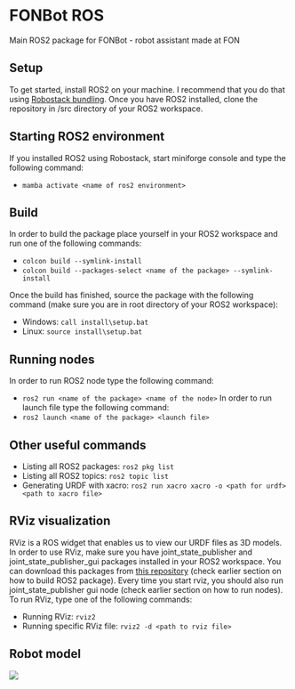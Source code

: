 # FONBot ROS
Main ROS2 package for FONBot - robot assistant made at FON

## Setup
To get started, install ROS2 on your machine. I recommend that you do that using [Robostack bundling](https://robostack.github.io/).
Once you have ROS2 installed, clone the repository in /src directory of your ROS2 workspace.<br>

## Starting ROS2 environment
If you installed ROS2 using Robostack, start miniforge console and type the following command:
- ```mamba activate <name of ros2 environment>```

## Build
In order to build the package place yourself in your ROS2 workspace and run one of the following commands:
- ```colcon build --symlink-install```
- ```colcon build --packages-select <name of the package> --symlink-install```

Once the build has finished, source the package with the following command (make sure you are in root directory of your ROS2 workspace):
- Windows: ```call install\setup.bat```
- Linux: ```source install\setup.bat```

## Running nodes
In order to run ROS2 node type the following command:
- ```ros2 run <name of the package> <name of the node>```
In order to run launch file type the following command:
- ```ros2 launch <name of the package> <launch file>```

## Other useful commands
- Listing all ROS2 packages: ```ros2 pkg list```
- Listing all ROS2 topics: ```ros2 topic list```
- Generating URDF with xacro: ```ros2 run xacro xacro -o <path for urdf> <path to xacro file>```

## RViz visualization
RViz is a ROS widget that enables us to view our URDF files as 3D models. In order to use RViz, make sure you have joint_state_publisher and joint_state_publisher_gui packages installed in your ROS2 workspace. You can download this packages from [this repository](https://github.com/ros/joint_state_publisher/tree/ros2) (check earlier section on how to build ROS2 package). Every time you start rviz, you should also run joint_state_publisher gui node (check earlier section on how to run nodes). <br>
To run RViz, type one of the following commands:
- Running RViz: ```rviz2```
- Running specific RViz file: ```rviz2 -d <path to rviz file>```

## Robot model
![](https://github.com/StefanJo3107/fonbot_ros/blob/master/models/FonbotRViz.gif)
